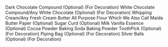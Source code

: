Dark Chocolate Compound (Optional) (For Decoration)
White Chocolate Compound/Any White Chocolate (Optional) (For Decoration)
Whipping Cream/Any Fresh Cream
Butter
All Purpose Flour Which We Also Call Maida
Butter Paper (Optional)
Sugar
Curd (Optional)
Milk
Vanilla Essence (Optional)
Cocoa Powder
Baking Soda
Baking Powder
ToothPick (Optional) (For Decoration)
Piping Bag (Optional) (For Decoration)
Silver Balls (Optional) (For Decoration)